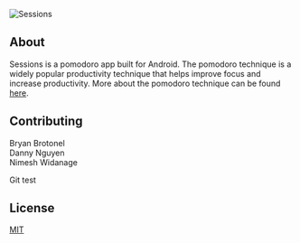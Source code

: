![Sessions](https://i.imgur.com/PnRxysS.png)

## About

Sessions is a pomodoro app built for Android. The pomodoro technique is a widely popular productivity technique that helps improve focus and increase productivity. More about the pomodoro technique can be found [here](https://medium.com/personal-growth-lab/7-easy-steps-to-use-the-pomodoro-technique-for-increased-focus-productivity-de33bd1dcf0d).

## Contributing

Bryan Brotonel  
Danny Nguyen  
Nimesh Widanage

Git test

## License
[MIT](https://choosealicense.com/licenses/mit/)